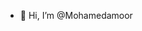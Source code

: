 - 👋 Hi, I’m @Mohamedamoor


<!---
Mohamedamoor/Mohamedamoor is a ✨ special ✨ repository because its `README.md` (this file) appears on your GitHub profile.
You can click the Preview link to take a look at your changes.
--->
